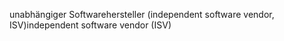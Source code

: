 <span data-ttu-id="b3129-101">unabhängiger Softwarehersteller (independent software vendor, ISV)</span><span class="sxs-lookup"><span data-stu-id="b3129-101">independent software vendor (ISV)</span></span>